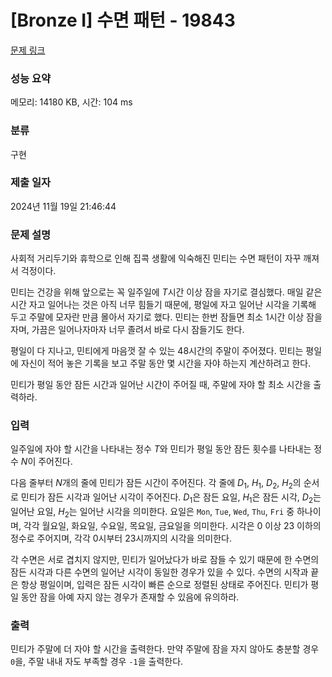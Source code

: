 # [Bronze I] 수면 패턴 - 19843 

[문제 링크](https://www.acmicpc.net/problem/19843) 

### 성능 요약

메모리: 14180 KB, 시간: 104 ms

### 분류

구현

### 제출 일자

2024년 11월 19일 21:46:44

### 문제 설명

<p>사회적 거리두기와 휴학으로 인해 집콕 생활에 익숙해진 민티는 수면 패턴이 자꾸 깨져서 걱정이다.</p>

<p>민티는 건강을 위해 앞으로는 꼭 일주일에 <span style="font-style: italic;">T</span>시간 이상 잠을 자기로 결심했다. 매일 같은 시간 자고 일어나는 것은 아직 너무 힘들기 때문에, 평일에 자고 일어난 시각을 기록해 두고 주말에 모자란 만큼 몰아서 자기로 했다. 민티는 한번 잠들면 최소 1시간 이상 잠을 자며, 가끔은 일어나자마자 너무 졸려서 바로 다시 잠들기도 한다.</p>

<p>평일이 다 지나고, 민티에게 마음껏 잘 수 있는 48시간의 주말이 주어졌다. 민티는 평일에 자신이 적어 놓은 기록을 보고 주말 동안 몇 시간을 자야 하는지 계산하려고 한다.</p>

<p>민티가 평일 동안 잠든 시간과 일어난 시간이 주어질 때, 주말에 자야 할 최소 시간을 출력하라.</p>

### 입력 

 <p>일주일에 자야 할 시간을 나타내는 정수 <span style="font-style: italic;">T</span>와 민티가 평일 동안 잠든 횟수를 나타내는 정수 <span style="font-style: italic;">N</span>이 주어진다.</p>

<p>다음 줄부터 <span style="font-style: italic;">N</span>개의 줄에 민티가 잠든 시간이 주어진다. 각 줄에 <span style="font-style: italic;">D</span><sub>1</sub>, <span style="font-style: italic;">H</span><sub>1</sub>, <span style="font-style: italic;">D</span><sub>2</sub>, <span style="font-style: italic;">H</span><sub>2</sub>의 순서로 민티가 잠든 시각과 일어난 시각이 주어진다. <span style="font-style: italic;">D</span><sub>1</sub>은 잠든 요일, <span style="font-style: italic;">H</span><sub>1</sub>은 잠든 시각, <span style="font-style: italic;">D</span><sub>2</sub>는 일어난 요일, <span style="font-style: italic;">H</span><sub>2</sub>는 일어난 시각을 의미한다. 요일은 <code>Mon</code>, <code>Tue</code>, <code>Wed</code>, <code>Thu</code>, <code>Fri</code> 중 하나이며, 각각 월요일, 화요일, 수요일, 목요일, 금요일을 의미한다. 시각은 0 이상 23 이하의 정수로 주어지며, 각각 0시부터 23시까지의 시각을 의미한다.</p>

<p>각 수면은 서로 겹치지 않지만, 민티가 일어났다가 바로 잠들 수 있기 때문에 한 수면의 잠든 시각과 다른 수면의 일어난 시각이 동일한 경우가 있을 수 있다. 수면의 시작과 끝은 항상 평일이며, 입력은 잠든 시각이 빠른 순으로 정렬된 상태로 주어진다. 민티가 평일 동안 잠을 아예 자지 않는 경우가 존재할 수 있음에 유의하라.</p>

### 출력 

 <p>민티가 주말에 더 자야 할 시간을 출력한다. 만약 주말에 잠을 자지 않아도 충분할 경우 <code>0</code>을, 주말 내내 자도 부족할 경우 <code>-1</code>을 출력한다.</p>

